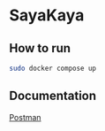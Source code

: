# SayaKaya

## How to run

```bash
sudo docker compose up
```

## Documentation

[Postman](https://documenter.getpostman.com/view/30182819/2s9YeBdYpQ)
